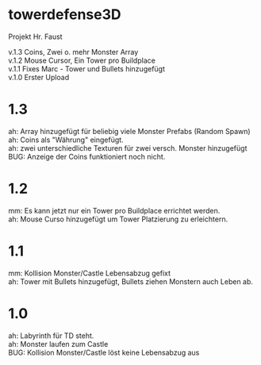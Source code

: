 # towerdefense3D
Projekt Hr. Faust

v.1.3 Coins, Zwei o. mehr Monster Array<br />
v.1.2 Mouse Cursor, Ein Tower pro Buildplace<br />
v.1.1	Fixes Marc - Tower und Bullets hinzugefügt<br />
v.1.0	Erster Upload

1.3
===
ah: Array hinzugefügt für beliebig viele Monster Prefabs (Random Spawn)<br />
ah: Coins als "Währung" eingefügt.<br />
ah: zwei unterschiedliche Texturen für zwei versch. Monster hinzugefügt<br />
BUG: Anzeige der Coins funktioniert noch nicht.

1.2
===
mm: Es kann jetzt nur ein Tower pro Buildplace errichtet werden.<br />
ah: Mouse Curso hinzugefügt um Tower Platzierung zu erleichtern.

1.1
===
mm: Kollision Monster/Castle Lebensabzug gefixt<br />
ah: Tower mit Bullets hinzugefügt, Bullets ziehen Monstern auch Leben ab.

1.0
===
ah: Labyrinth für TD steht.<br />
ah: Monster laufen zum Castle<br />
BUG: Kollision Monster/Castle löst keine Lebensabzug aus
